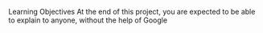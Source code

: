 Learning Objectives
At the end of this project, you are expected to be able to explain to anyone, without the help of Google

